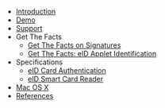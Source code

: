   * [Introduction](Introduction.md)
  * [Demo](Demo.md)
  * [Support](Support.md)
  * Get The Facts
    * [Get The Facts on Signatures](GetTheFactsSignatures.md)
    * [Get The Facts: eID Applet Identification](GetTheFacts.md)
  * Specifications
    * [eID Card Authentication](CardAuthentication.md)
    * [eID Smart Card Reader](SmartCardReader.md)
  * [Mac OS X](OS_X.md)
  * [References](References.md)